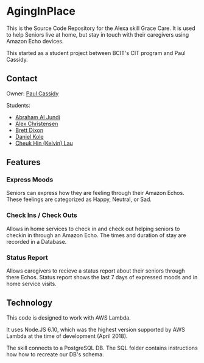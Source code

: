 # AgingInPlace
This is the Source Code Repository for the Alexa skill Grace Care.  It is used to help Seniors live at home, but stay in touch with their caregivers using Amazon Echo devices.

This started as a student project between BCIT's CIT program and Paul Cassidy.

## Contact
Owner:  [Paul Cassidy](paul@cassidy.ca)

Students:
* [Abraham Al Jundi](abe@notlincon.com)
* [Alex Christensen](alex@isgreat.com)
* [Brett Dixon](brettdixon1@gmail.com)
* [Daniel Kole](daniel@rcmp.ca)
* [Cheuk Hin (Kelvin) Lau](kevlin@toocool.com)

## Features

### Express Moods
Seniors can express how they are feeling through their Amazon Echos.  These feelings are categorized as Happy, Neutral, or Sad.

### Check Ins / Check Outs
Allows in home services to check in and check out helping seniors to checkin in through an Amazon Echo.  The times and duration of stay are recorded in a Database.

### Status Report
Allows caregivers to recieve a status report about their seniors through there Echos.  Status report shows the last 7 days of expressed moods and in home service visits.

## Technology
This code is designed to work with AWS Lambda.

It uses Node.JS 6.10, which was the highest version supported by AWS Lambda at the time of development (April 2018).

The skill connects to a PostgreSQL DB.  The SQL folder contains instructions how how to recreate our DB's schema.